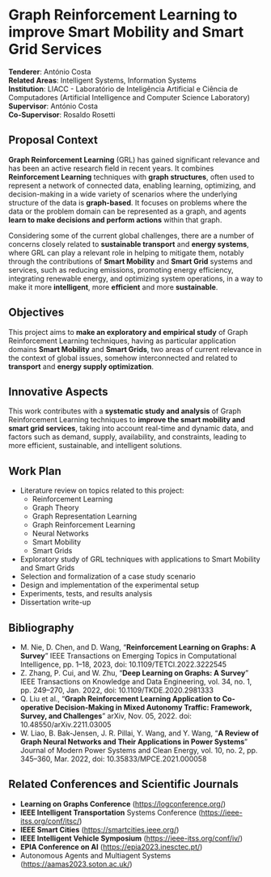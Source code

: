 # Graph Reinforcement Learning to improve Smart Mobility and Smart Grid Services

**Tenderer**: António Costa  
**Related Areas**: Intelligent Systems, Information Systems  
**Institution**: LIACC - Laboratório de Inteligência Artificial e Ciência de Computadores (Artificial Intelligence and Computer Science Laboratory)
**Supervisor**: António Costa  
**Co-Supervisor**: Rosaldo Rosetti  


## Proposal Context

**Graph Reinforcement Learning** (GRL) has gained significant relevance and has been an active research field in recent years. It combines **Reinforcement Learning** techniques with **graph structures**, often used to represent a network of connected data, enabling learning, optimizing, and decision-making in a wide variety of scenarios where the underlying structure of the data is **graph-based**. It focuses on problems where the data or the problem domain can be represented as a graph, and agents **learn to make decisions and perform actions** within that graph. 

Considering some of the current global challenges, there are a number of concerns closely related to **sustainable transport** and **energy systems**, where GRL can play a relevant role in helping to mitigate them, notably through the contributions of **Smart Mobility** and **Smart Grid** systems and services, such as reducing emissions, promoting energy efficiency, integrating renewable energy, and optimizing system operations, in a way to make it more **intelligent**, more **efficient** and more **sustainable**. 


## Objectives

This project aims to **make an exploratory and empirical study** of Graph Reinforcement Learning techniques, having as particular application domains **Smart Mobility** and **Smart Grids**, two areas of current relevance in the context of global issues, somehow interconnected and related to **transport** and **energy supply optimization**. 


## Innovative Aspects

This work contributes with a **systematic study and analysis** of Graph Reinforcement Learning techniques to **improve the smart mobility and smart grid services**, taking into account real-time and dynamic data, and factors such as demand, supply, availability, and constraints, leading to more efficient, sustainable, and intelligent solutions. 


## Work Plan

- Literature review on topics related to this project:
    - Reinforcement Learning
    - Graph Theory 
    - Graph Representation Learning
    - Graph Reinforcement Learning 
    - Neural Networks 
    - Smart Mobility
    - Smart Grids
- Exploratory study of GRL techniques with applications to Smart Mobility and Smart Grids
- Selection and formalization of a case study scenario
- Design and implementation of the experimental setup
- Experiments, tests, and results analysis
- Dissertation write-up


## Bibliography

- M. Nie, D. Chen, and D. Wang, “**Reinforcement Learning on Graphs: A Survey**” IEEE Transactions on Emerging Topics in Computational Intelligence, pp. 1–18, 2023, doi: 10.1109/TETCI.2022.3222545
- Z. Zhang, P. Cui, and W. Zhu, “**Deep Learning on Graphs: A Survey**” IEEE Transactions on Knowledge and Data Engineering, vol. 34, no. 1, pp. 249–270, Jan. 2022, doi: 10.1109/TKDE.2020.2981333
- Q. Liu et al., “**Graph Reinforcement Learning Application to Co-operative Decision-Making in Mixed Autonomy Traffic: Framework, Survey, and Challenges**” arXiv, Nov. 05, 2022. doi: 10.48550/arXiv.2211.03005
- W. Liao, B. Bak-Jensen, J. R. Pillai, Y. Wang, and Y. Wang, “**A Review of Graph Neural Networks and Their Applications in Power Systems**” Journal of Modern Power Systems and Clean Energy, vol. 10, no. 2, pp. 345–360, Mar. 2022, doi: 10.35833/MPCE.2021.000058 


## Related Conferences and Scientific Journals
* **Learning on Graphs Conference** (https://logconference.org/)
* **IEEE Intelligent Transportation** Systems Conference (https://ieee-itss.org/conf/itsc/)
* **IEEE Smart Cities** (https://smartcities.ieee.org/)
* **IEEE Intelligent Vehicle Symposium** (https://ieee-itss.org/conf/iv/)
* **EPIA Conference on AI** (https://epia2023.inesctec.pt/)
* Autonomous Agents and Multiagent Systems (https://aamas2023.soton.ac.uk/)